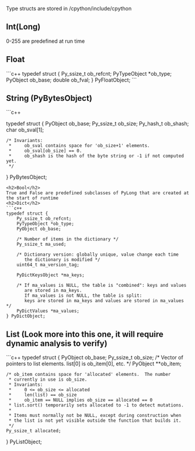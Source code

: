 Type structs are stored in /cpython/include/cpython

<h2>Int(Long)</h2>
0-255 are predefined at run time
<h2>Float</h2>
```c++
typedef struct {
    Py_ssize_t ob_refcnt;
    PyTypeObject *ob_type;
    PyObject ob_base;
    double ob_fval;
} PyFloatObject;
```
<h2>String (PyBytesObject)</h2>
```c++

typedef struct {
    PyObject ob_base;
    Py_ssize_t ob_size;
    Py_hash_t ob_shash;
    char ob_sval[1];

    /* Invariants:
     *     ob_sval contains space for 'ob_size+1' elements.
     *     ob_sval[ob_size] == 0.
     *     ob_shash is the hash of the byte string or -1 if not computed yet.
     */
} PyBytesObject;
```
<h2>Bool</h2>
True and False are predefined subclasses of PyLong that are created at the start of runtime
<h2>Dict</h2>
```c++
typedef struct {
    Py_ssize_t ob_refcnt;
    PyTypeObject *ob_type;
    PyObject ob_base;

    /* Number of items in the dictionary */
    Py_ssize_t ma_used;

    /* Dictionary version: globally unique, value change each time
       the dictionary is modified */
    uint64_t ma_version_tag;

    PyDictKeysObject *ma_keys;

    /* If ma_values is NULL, the table is "combined": keys and values
       are stored in ma_keys.
       If ma_values is not NULL, the table is split:
       keys are stored in ma_keys and values are stored in ma_values */
    PyDictValues *ma_values;
} PyDictObject;

```
<h2>List (Look more into this one, it will require dynamic analysis to verify)</h2>
```c++
typedef struct {
    PyObject ob_base;
	Py_ssize_t ob_size;
    /* Vector of pointers to list elements.  list[0] is ob_item[0], etc. */
    PyObject **ob_item;

    /* ob_item contains space for 'allocated' elements.  The number
     * currently in use is ob_size.
     * Invariants:
     *     0 <= ob_size <= allocated
     *     len(list) == ob_size
     *     ob_item == NULL implies ob_size == allocated == 0
     * list.sort() temporarily sets allocated to -1 to detect mutations.
     *
     * Items must normally not be NULL, except during construction when
     * the list is not yet visible outside the function that builds it.
     */
    Py_ssize_t allocated;
} PyListObject;
```